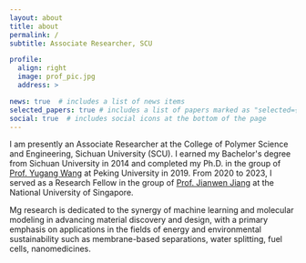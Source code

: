 ```yaml
---
layout: about
title: about
permalink: /
subtitle: Associate Researcher, SCU

profile:
  align: right
  image: prof_pic.jpg
  address: >

news: true  # includes a list of news items
selected_papers: true # includes a list of papers marked as "selected={true}"
social: true  # includes social icons at the bottom of the page
---
```


I am presently an Associate Researcher at the College of Polymer Science and Engineering, Sichuan University (SCU). I earned my Bachelor's degree from Sichuan University in 2014 and completed my Ph.D. in the group of [Prof. Yugang Wang](http://faculty.pku.edu.cn/wangyugang/zh_CN/jsxx/11593/jsxx/jsxx.htm) at Peking University in 2019. From 2020 to 2023, I served as a Research Fellow in the group of [Prof. Jianwen Jiang](https://cheed.nus.edu.sg/stf/chejj/) at the National University of Singapore. 

Mg research is dedicated to the synergy of machine learning and molecular modeling in advancing material discovery and design, with a primary emphasis on applications in the fields of energy and environmental sustainability such as membrane-based separations, water splitting, fuel cells, nanomedicines.